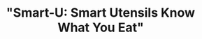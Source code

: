 ---
title: '"Smart-U: Smart Utensils Know What You Eat"'
collection: talks
type: "Talk"
permalink: /talks/2024
venue: "APNet 2024, Sydney, Australia"
datetime: 2018.04
order: 2
---